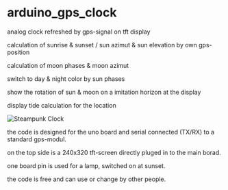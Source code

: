 # arduino_gps_clock

analog clock refreshed by gps-signal on tft display

calculation of sunrise & sunset / sun azimut & sun elevation by own gps-position

calculation of moon phases & moon azimut

switch to day & night color by sun phases

show the rotation of sun & moon on a imitation horizon at the display

display tide calculation for the location

![Steampunk Clock](https://github.com/mobifu1/arduino_gps_clock/blob/master/steampunk%20clock-1.jpg "Steampunk Clock")

the code is designed for the uno board and serial connected (TX/RX) to a standard gps-modul.

on the top side is a 240x320 tft-screen directly pluged in to the main borad.

one board pin is used for a lamp, switched on at sunset.

the code is free and can use or change by other people.
